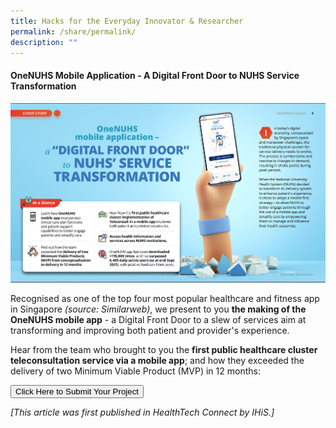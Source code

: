```yaml
---
title: Hacks for the Everyday Innovator & Researcher
permalink: /share/permalink/
description: ""
---
```

#### **OneNUHS Mobile Application - A Digital Front Door to NUHS Service Transformation**

![](/images/screenshot%202023-06-25%20104125.png)

Recognised as one of the top four most popular healthcare and fitness app in Singapore&nbsp;*(source: Similarweb)*, we present to you **the making of the OneNUHS mobile app** - a Digital Front Door to a slew of services aim at transforming and improving both patient and provider's experience.

Hear from the team who&nbsp;brought to you the **first public healthcare cluster teleconsultation service via a mobile app**; and how they exceeded the delivery of&nbsp;two Minimum Viable Product (MVP) in 12 months:&nbsp;
<a target="_blank" href="https://bit.ly/3nZrkzS"></a>

<a target="_blank" href="https://form.gov.sg/649979f07e18e300125c61b2"><button class="button button1">Click Here to Submit Your Project</button></a>


<em>[This article was first published in HealthTech Connect by IHiS.]</em>